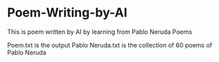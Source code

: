 # Poem-Writing-by-AI
This is poem written by AI by learning from Pablo Neruda Poems


Poem.txt is the output
Pablo Neruda.txt is the collection of 60 poems of Pablo Neruda
